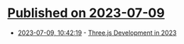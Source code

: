 # [Published on 2023-07-09](index.md)

* [2023-07-09, 10:42:19](https://lobste.rs/s/8vooyv/three_js_development_2023) - [Three.js Development in 2023](https://brettkromkamp.com/posts/three-js-development-in-2023/)
